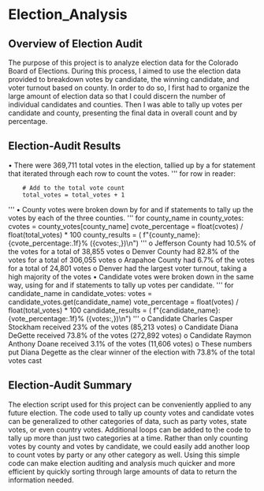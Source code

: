 # Election_Analysis

## Overview of Election Audit 
The purpose of this project is to analyze election data for the Colorado Board of Elections. During this process, I aimed to use the election data provided to breakdown votes by candidate, the winning candidate, and voter turnout based on county. In order to do so, I first had to organize the large amount of election data so that I could discern the number of individual candidates and counties. Then I was able to tally up votes per candidate and county, presenting the final data in overall count and by percentage. 

## Election-Audit Results
•	There were 369,711 total votes in the election, tallied up by a for statement that iterated through each row to count the votes.
'''
for row in reader:

        # Add to the total vote count
        total_votes = total_votes + 1
'''
•	County votes were broken down by for and if statements to tally up the votes by each of the three counties. 
'''
    for county_name in county_votes:
        cvotes = county_votes[county_name]
        cvote_percentage = float(cvotes) / float(total_votes) * 100
        county_results = (
            f"{county_name}: {cvote_percentage:.1f}% ({cvotes:,})\n")
  '''
  o	Jefferson County had 10.5% of the votes for a total of 38,855 votes
  o	Denver County had 82.8% of the votes for a total of 306,055 votes
  o	Arapahoe County had 6.7% of the votes for a total of 24,801 votes
  o	Denver had the largest voter turnout, taking a high majority of the votes 
•	Candidate votes were broken down in the same way, using for and if statements to tally up votes per candidate.
'''
for candidate_name in candidate_votes:
        votes = candidate_votes.get(candidate_name)
        vote_percentage = float(votes) / float(total_votes) * 100
        candidate_results = (
            f"{candidate_name}: {vote_percentage:.1f}% ({votes:,})\n")
'''
  o	Candidate Charles Casper Stockham received 23% of the votes (85,213 votes)
  o	Candidate Diana DeGette received 73.8% of the votes (272,892 votes)
  o	Candidate Raymon Anthony Doane received 3.1% of the votes (11,606 votes)
  o	These numbers put Diana Degette as the clear winner of the election with 73.8% of the total votes cast 
  
## Election-Audit Summary
The election script used for this project can be conveniently applied to any future election. The code used to tally up county votes and candidate votes can be generalized to other categories of data, such as party votes, state votes, or even country votes. Additional loops can be added to the code to tally up more than just two categories at a time. Rather than only counting votes by county and votes by candidate, we could easily add another loop to count votes by party or any other category as well. Using this simple code can make election auditing and analysis much quicker and more efficient by quickly sorting through large amounts of data to return the information needed. 
